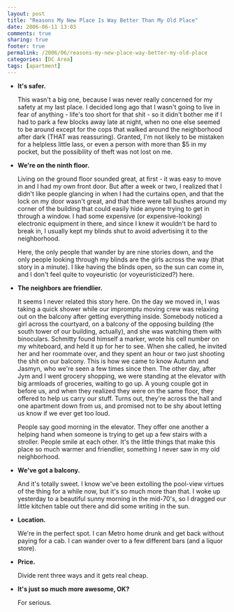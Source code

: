 ```yaml
---
layout: post
title: "Reasons My New Place Is Way Better Than My Old Place"
date: 2006-06-11 13:03
comments: true
sharing: true
footer: true
permalink: /2006/06/reasons-my-new-place-way-better-my-old-place
categories: [DC Area]
tags: [apartment]
---
```

<ul>

<li><b>It's safer.</b></li>
<p>This wasn't a big one, because I was never really concerned for my safety at my last place.  I decided long ago that I wasn't going to live in fear of anything - life's too short for that shit - so it didn't bother me if I had to park a few blocks away late at night, when no one else seemed to be around except for the cops that walked around the neighborhood after dark (THAT was reassuring).  Granted, I'm not likely to be mistaken for a helpless little lass, or even a person with more than $5 in my pocket, but the possibility of theft was not lost on me.</p>

<li><b>We're on the ninth floor.</b></li>
<p>Living on the ground floor sounded great, at first - it was easy to move in and I had my own front door.  But after a week or two, I realized that I didn't like people glancing in when I had the curtains open, and that the lock on my door wasn't great, and that there were tall bushes around my corner of the building that could easily hide anyone trying to get in through a window.  I had some expensive (or expensive-looking) electronic equipment in there, and since I knew it wouldn't be hard to break in, I usually kept my blinds shut to avoid advertising it to the neighborhood.</p>

<p>Here, the only people that wander by are nine stories down, and the only people looking through my blinds are the girls across the way (that story in a minute).  I like having the blinds open, so the sun can come in, and I don't feel quite to voyeuristic (or voyeuristicized?) here.</p>

<li><b>The neighbors are friendlier.</b></li>
<p>It seems I never related this story here.  On the day we moved in, I was taking a quick shower while our impromptu moving crew was relaxing out on the balcony after getting everything inside.  Somebody noticed a girl across the courtyard, on a balcony of the opposing building (the south tower of our building, actually), and she was watching them with binoculars.  Schmitty found himself a marker, wrote his cell number on my whiteboard, and held it up for her to see.  When she called, he invited her and her roommate over, and they spent an hour or two just shooting the shit on our balcony.  This is how we came to know Autumn and Jasmyn, who we're seen a few times since then.  The other day, after Jym and I went grocery shopping, we were standing at the elevator with big armloads of groceries, waiting to go up.  A young couple got in before us, and when they realized they were on the same floor, they offered to help us carry our stuff.  Turns out, they're across the hall and one apartment down from us, and promised not to be shy about letting us know if we ever get too loud.</p>

<p>People say good morning in the elevator.  They offer one another a helping hand when someone is trying to get up a few stairs with a stroller.  People smile at each other.  It's the little things that make this place so much warmer and friendlier, something I never saw in my old neighborhood.</p>

<li><b>We've got a balcony.</b></li>
<p>And it's totally sweet.  I know we've been extolling the pool-view virtues of the thing for a while now, but it's so much more than that.  I woke up yesterday to a beautiful sunny morning in the mid-70's, so I dragged our little kitchen table out there and did some writing in the sun.</p>

<li><b>Location.</b></li>
<p>We're in the perfect spot.  I can Metro home drunk and get back without paying for a cab.  I can wander over to a few different bars (and a liquor store).</p>

<li><b>Price.</b></li>
<p>Divide rent three ways and it gets real cheap.</p>

<li><b>It's just so much more awesome, OK?</b></li>
<p>For serious.</p>
